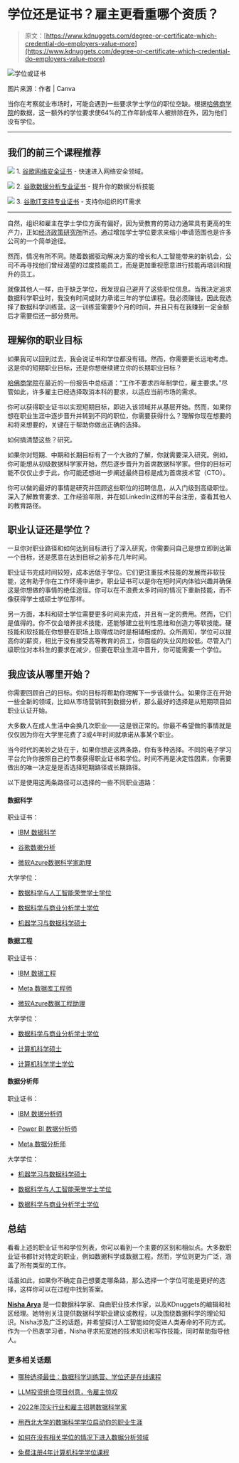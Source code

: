 # 学位还是证书？雇主更看重哪个资质？

> 原文：[https://www.kdnuggets.com/degree-or-certificate-which-credential-do-employers-value-more](https://www.kdnuggets.com/degree-or-certificate-which-credential-do-employers-value-more)

![学位或证书](../Images/7e783f4e0ee18a3d8686cf015ee09c0b.png)

图片来源：作者 | Canva

当你在考察就业市场时，可能会遇到一些要求学士学位的职位空缺。根据[哈佛商学院](https://www.hbs.edu/managing-the-future-of-work/Documents/research/emerging_degree_reset_020922.pdf)的数据，这一额外的学位要求使64%的工作年龄成年人被排除在外，因为他们没有学位。

* * *

## 我们的前三个课程推荐

![](../Images/0244c01ba9267c002ef39d4907e0b8fb.png) 1\. [谷歌网络安全证书](https://www.kdnuggets.com/google-cybersecurity) - 快速进入网络安全领域。

![](../Images/e225c49c3c91745821c8c0368bf04711.png) 2\. [谷歌数据分析专业证书](https://www.kdnuggets.com/google-data-analytics) - 提升你的数据分析技能

![](../Images/0244c01ba9267c002ef39d4907e0b8fb.png) 3\. [谷歌IT支持专业证书](https://www.kdnuggets.com/google-itsupport) - 支持你组织的IT需求

* * *

自然，组织和雇主在学士学位方面有偏好，因为受教育的劳动力通常具有更高的生产力，正如[经济政策研究所](https://www.epi.org/publication/states-education-productivity-growth-foundations/)所述。通过增加学士学位要求来缩小申请范围也是许多公司的一个简单途径。

然而，情况有所不同。随着数据驱动解决方案的增长和人工智能带来的新机会，公司不再寻找他们曾经渴望的过度技能员工，而是更加重视愿意进行技能再培训和提升的员工。

就像其他人一样，由于缺乏学位，我发现自己避开了这些职位信息。当我决定追求数据科学职业时，我没有时间或财力承诺三年的学位课程。我必须赚钱，因此我选择了数据科学训练营。这一训练营需要9个月的时间，并且只有在我赚到一定金额后才需要偿还一部分费用。

## 理解你的职业目标

如果我可以回到过去，我会说证书和学位都没有错。然而，你需要更长远地考虑。这是你的短期职业目标，还是你想继续建立你的长期职业目标？

[哈佛商学院](https://www.hbs.edu/managing-the-future-of-work/Documents/research/emerging_degree_reset_020922.pdf)在最近的一份报告中总结道：“工作不要求四年制学位，雇主要求。”尽管如此，许多雇主已经选择取消本科的要求，以适应当前市场的需求。

你可以获得职业证书以实现短期目标，即进入该领域并从基层开始。然而，如果你想在职业生涯中逐步晋升并转到不同的职位，你需要获得什么？理解你现在想要的和将来想要的，关键在于帮助你做出正确的选择。

如何搞清楚这些？研究。

如果你对短期、中期和长期目标有了一个大致的了解，你就需要深入研究。例如，你可能想从初级数据科学家开始，然后逐步晋升为首席数据科学家。但你的目标可能不仅仅止步于此，你可能还想进一步阐述最终目标是成为首席技术官（CTO）。

你可以做的最好的事情是研究并回顾这些职位的招聘信息，从入门级到高级职位。深入了解教育要求、工作经验年限，并在如LinkedIn这样的平台注册，查看其他人的教育路径。

## 职业认证还是学位？

一旦你对职业路径和如何达到目标进行了深入研究，你需要问自己是想立即到达第一个目标，还是愿意在达到目标之前多花几年时间。

职业证书完成时间较短，成本远低于学位。它们更注重技术技能的发展而非软技能，这有助于你在工作环境中进步。职业证书可以是你在短时间内体验兴趣并确保这是你想做的事情的绝佳途径。你可以在不浪费太多时间的情况下重新技能，而不像获得学士或硕士学位那样。

另一方面，本科和硕士学位需要更多时间来完成，并且有一定的费用。然而，它们是值得的。你不仅会培养技术技能，还能够建立批判性思维和创造力等软技能。硬技能和软技能在你想要在职场上取得成功时是相辅相成的。众所周知，学位可以提高你的薪资，相比于没有接受高等教育的员工，你面临的失业风险较低。尽管入门级职位对本科生的要求在减少，但要在职业生涯中晋升，你可能需要一个学位。

## 我应该从哪里开始？

你需要回顾自己的目标。你的目标将帮助你理解下一步该做什么。如果你正在开始一些全新的领域，比如从市场营销转到数据分析，那么最好的选择是从短期项目如职业认证开始。

大多数人在成人生活中会换几次职业——这是很正常的。你最不希望做的事情就是仅仅因为你在大学里花费了3或4年时间就承诺从事某个职业。

当今时代的美妙之处在于，如果你想走这两条路，你有多种选择。不同的电子学习平台允许你按照自己的节奏获得职业证书和学位。时间不再是决定性因素，你需要做出的唯一决定是是否选择短期路径或长期路径。

以下是使用这两条路径可以选择的一些不同职业道路：

#### 数据科学

职业证书：

+   [IBM 数据科学](https://imp.i384100.net/9gRoBY)

+   [谷歌数据分析](https://imp.i384100.net/k0edPx)

+   [微软Azure数据科学家助理](https://imp.i384100.net/VmEXjJ)

大学学位：

+   [数据科学与人工智能荣誉学士学位](https://imp.i384100.net/baxdrm)

+   [数据科学与商业分析学士学位](https://edx.sjv.io/nLGdvR)

+   [机器学习与数据科学硕士](https://imp.i384100.net/B0rLoB)

#### 数据工程

职业证书：

+   [IBM 数据工程](https://imp.i384100.net/9gRoZY)

+   [Meta 数据库工程师](https://imp.i384100.net/5g6JGo)

+   [微软Azure数据工程助理](https://imp.i384100.net/9gRoZ4)

大学学位：

+   [数据科学与商业分析学士学位](https://edx.sjv.io/nLGdvR)

+   [计算机科学硕士](https://imp.i384100.net/nLGd6V)

+   [计算机科学学士学位](https://imp.i384100.net/NkZavP)

#### 数据分析师

职业证书：

+   [IBM 数据分析师](https://imp.i384100.net/xkWd6x)

+   [Power BI 数据分析师](https://imp.i384100.net/rQZdNj)

+   [Meta 数据分析师](https://imp.i384100.net/eK97P1)

大学学位：

+   [机器学习与数据科学硕士](https://imp.i384100.net/B0rLoB)

+   [数据科学与人工智能荣誉学士学位](https://imp.i384100.net/baxdrm)

+   [数据科学与商业分析学士学位](https://edx.sjv.io/nLGdvR)

## 总结

看看上述的职业证书和学位列表，你可以看到一个主要的区别和相似点。大多数职业证书都针对特定的职业，例如数据科学或数据工程。然而，学位则更为广泛，涵盖了所有类型的工作。

话虽如此，如果你不确定自己想要走哪条路，那么选择一个学位可能是更好的选择，这样你可以在过程中找到答案。

[](https://www.linkedin.com/in/nisha-arya-ahmed/)****[Nisha Arya](https://www.linkedin.com/in/nisha-arya-ahmed/)**** 是一位数据科学家、自由职业技术作家，以及KDnuggets的编辑和社区经理。她特别关注提供数据科学职业建议或教程，以及围绕数据科学的理论知识。Nisha涉及广泛的话题，并希望探讨人工智能如何促进人类寿命的不同方式。作为一个热衷学习者，Nisha寻求拓宽她的技术知识和写作技能，同时帮助指导他人。

### 更多相关话题

+   [哪种选择最佳：数据科学训练营、学位还是在线课程](https://www.kdnuggets.com/2022/09/best-data-science-bootcamp-degree-online-course.html)

+   [LLM投资组合项目创意，令雇主惊叹](https://www.kdnuggets.com/llm-portfolio-projects-ideas-to-wow-employers)

+   [2022年顶尖行业和雇主招聘数据科学家](https://www.kdnuggets.com/2022/06/top-industries-employers-hiring-data-scientists-2022.html)

+   [用西北大学的数据科学学位启动你的职业生涯](https://www.kdnuggets.com/2022/04/nwu-launch-career-northwestern-data-science-degree.html)

+   [如何在没有相关学位的情况下进入数据分析领域](https://www.kdnuggets.com/2021/12/how-to-get-into-data-analytics.html)

+   [免费注册4年计算机科学学位课程](https://www.kdnuggets.com/enroll-in-a-4-year-computer-science-degree-program-for-free)
